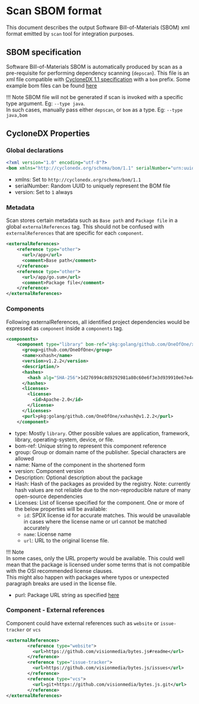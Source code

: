 # Scan SBOM format

This document describes the output Software Bill-of-Materials (SBOM) xml format emitted by `scan` tool for integration purposes.

## SBOM specification

Software Bill-of-Materials SBOM is automatically produced by scan as a pre-requisite for performing dependency scanning (`depscan`). This file is an xml file compatible with [CycloneDX 1.1 specification](https://cyclonedx.org/docs/1.1/) with a `bom` prefix. Some example bom files can be found [here](https://github.com/AppThreat/dep-scan/tree/master/test/data)

!!! Note
    SBOM file will not be generated if scan is invoked with a specific type argument. Eg: `--type java`.<br>
    In such cases, manually pass either `depscan`, or `bom` as a type. Eg: `--type java,bom`

## CycloneDX Properties

### Global declarations

```xml
<?xml version="1.0" encoding="utf-8"?>
<bom xmlns="http://cyclonedx.org/schema/bom/1.1" serialNumber="urn:uuid:a4b5715e-8489-4855-8a3c-bafe5ddf7daa" version="1">
```

- xmlns: Set to `http://cyclonedx.org/schema/bom/1.1`
- serialNumber: Random UUID to uniquely represent the BOM file
- version: Set to `1` always

### Metadata

Scan stores certain metadata such as `Base path` and `Package file` in a global `externalReferences` tag. This should not be confused with `externalReferences` that are specific for each `component`.

```xml
<externalReferences>
    <reference type="other">
      <url>/app</url>
      <comment>Base path</comment>
    </reference>
    <reference type="other">
      <url>/app/go.sum</url>
      <comment>Package file</comment>
    </reference>
</externalReferences>
```

### Components

Following externalReferences, all identified project dependencies would be expressed as `component` inside a `components` tag.

```xml
<components>
    <component type="library" bom-ref="pkg:golang/github.com/OneOfOne/xxhash@v1.2.2">
      <group>github.com/OneOfOne</group>
      <name>xxhash</name>
      <version>v1.2.2</version>
      <description/>
      <hashes>
        <hash alg="SHA-256">1d276994c8d9292981a80c60e6f3e3d939910e67e4cf0f9c4f300495696385c5</hash>
      </hashes>
      <licenses>
        <license>
          <id>Apache-2.0</id>
        </license>
      </licenses>
      <purl>pkg:golang/github.com/OneOfOne/xxhash@v1.2.2</purl>
    </component>
```

- type: Mostly `library`. Other possible values are application, framework, library, operating-system, device, or file.
- bom-ref: Unique string to represent this component reference
- group: Group or domain name of the publisher. Special characters are allowed
- name: Name of the component in the shortened form
- version: Component version
- Description: Optional description about the package
- Hash: Hash of the packages as provided by the registry. Note: currently hash values are not reliable due to the non-reproducible nature of many open-source dependencies
- Licenses: List of license specified for the component. One or more of the below properties will be available:
    - `id`: SPDX license id for accurate matches. This would be unavailable in cases where the license name or url cannot be matched accurately
    - `name`: License name
    - `url`: URL to the original license file.
    
!!! Note    
    In some cases, only the URL property would be available. This could well mean that the package is licensed under some terms that is not compatible with the OSI recommended license clauses.<br>This might also happen with packages where typos or unexpected paragraph breaks are used in the license file.

- purl: Package URL string as specified [here](https://github.com/package-url/purl-spec)

### Component - External references

Component could have external references such as `website` or `issue-tracker` or `vcs`

```xml
<externalReferences>
        <reference type="website">
          <url>https://github.com/visionmedia/bytes.js#readme</url>
        </reference>
        <reference type="issue-tracker">
          <url>https://github.com/visionmedia/bytes.js/issues</url>
        </reference>
        <reference type="vcs">
          <url>git+https://github.com/visionmedia/bytes.js.git</url>
        </reference>
</externalReferences>
```
